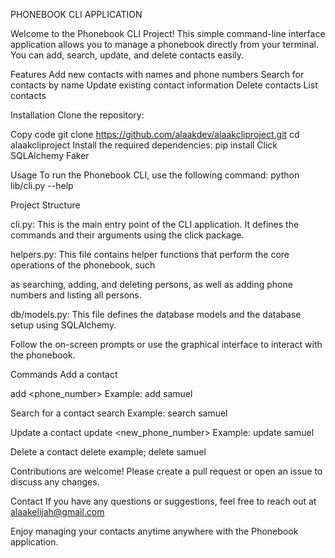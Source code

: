 PHONEBOOK CLI APPLICATION

Welcome to the Phonebook CLI Project! This simple command-line interface application allows you to manage a phonebook directly from your terminal. You can add, search, update, and delete contacts easily.

Features
Add new contacts with names and phone numbers
Search for contacts by name
Update existing contact information
Delete contacts
List contacts

Installation
Clone the repository:

Copy code
git clone https://github.com/alaakdev/alaakcliproject.git
cd alaakcliproject
Install the required dependencies:
pip install Click SQLAlchemy Faker

Usage
To run the Phonebook CLI, use the following command:
python lib/cli.py --help

Project Structure

cli.py: This is the main entry point of the CLI application. It defines the commands and their arguments using the click package.

helpers.py: This file contains helper functions that perform the core operations of the phonebook, such

as searching, adding, and deleting persons, as well as adding phone numbers and listing all persons.

db/models.py: This file defines the database models and the database setup using SQLAlchemy.

Follow the on-screen prompts or use the graphical interface to interact with the phonebook.

Commands
Add a contact

add <name> <phone_number>
Example:
add samuel 

Search for a contact
search <name>
Example:
search samuel

Update a contact
update <name> <new_phone_number>
Example:
update samuel

Delete a contact
delete <name>
example;
delete samuel


Contributions are welcome! Please create a pull request or open an issue to discuss any changes.

Contact
If you have any questions or suggestions, feel free to reach out at alaakelijah@gmail.com

Enjoy managing your contacts anytime anywhere with the Phonebook application.